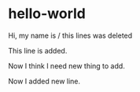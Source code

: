 # hello-world
Hi, my name is / this lines was deleted

This line is added. 

Now I think I need new thing to add. 

Now I added new line. 

